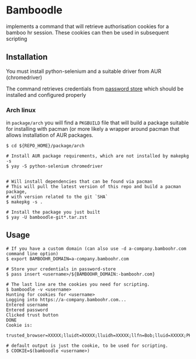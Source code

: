 # Bamboodle

implements a command that will retrieve authorisation cookies for a
bamboo hr session. These cookies can then be used in subsequent
scripting

## Installation

You must install python-selenium and a suitable driver from AUR
(chromedriver)

The command retrieves credentials from [password
store](https://github.com/zx2c4/password-store) which should be
installed and configured properly

### Arch linux

in `package/arch` you will find a `PKGBUILD` file that will build a
package suitable for installing with pacman (or more likely a wrapper
around pacman that allows installation of AUR packages.

``` shell
$ cd ${REPO_HOME}/package/arch

# Install AUR package requirements, which are not installed by makepkg -s
$ yay -S python-selenium chromedriver


# Will install dependencies that can be found via pacman
# This will pull the latest version of this repo and build a pacman package, 
# with version related to the git `SHA`
$ makepkg -s .

# Install the package you just built
$ yay -U bamboodle-git*.tar.zst
```

## Usage

``` shell
# If you have a custom domain (can also use -d a-company.bamboohr.com command line option)
$ export BAMBOOHR_DOMAIN=a-company.bamboohr.com 

# Store your credentials in password-store
$ pass insert <username>/${BAMBOOHR_DOMAIN:-bamboohr.com}

# The last line are the cookies you need for scripting.
$ bamboodle -v <username>
Hunting for cookies for <username>
Logging into https://a-company.bamboohr.com...
Entered username
Entered password
Clicked trust button
DONE
Cookie is:

trusted_browser=XXXXX;lluidt=XXXXX;lluidh=XXXXX;llfn=Bob;lluid=XXXXX;PHPSESSID=XXXXX

# default output is just the cookie, to be used for scripting.
$ COOKIE=$(bamboodle <username>)


```
